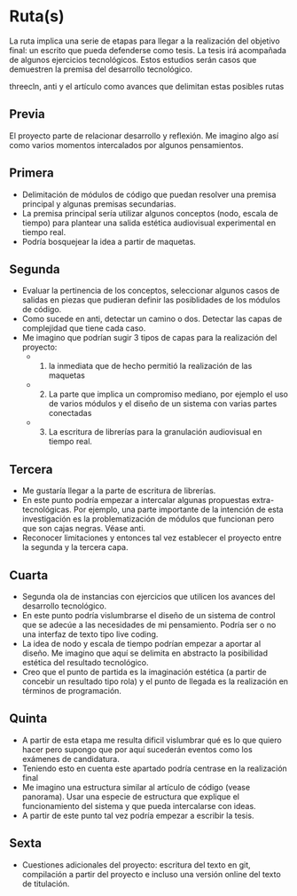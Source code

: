 # Ruta(s)

La ruta implica una serie de etapas para llegar a la realización del objetivo final: un escrito que pueda defenderse como tesis. La tesis irá acompañada de algunos ejercicios tecnológicos. Estos estudios serán casos que demuestren la premisa del desarrollo tecnológico. 

threecln, anti y el artículo como avances que delimitan estas posibles rutas 

## Previa

El proyecto parte de relacionar desarrollo y reflexión. Me imagino algo así como varios momentos intercalados por algunos pensamientos. 

## Primera

- Delimitación de módulos de código que puedan resolver una premisa principal y algunas premisas secundarias.
- La premisa principal sería utilizar algunos conceptos (nodo, escala de tiempo) para plantear una salida estética audiovisual experimental en tiempo real.
- Podría bosquejear la idea a partir de maquetas. 

## Segunda

- Evaluar la pertinencia de los conceptos, seleccionar algunos casos de salidas en piezas que pudieran definir las posiblidades de los módulos de código.
- Como sucede en anti, detectar un camino o dos. Detectar las capas de complejidad que tiene cada caso.
- Me imagino que podrían sugir 3 tipos de capas para la realización del proyecto:
  - 1) la inmediata que de hecho permitió la realización de las maquetas
  - 2) La parte que implica un compromiso mediano, por ejemplo el uso de varios módulos y el diseño de un sistema con varias partes conectadas
  - 3) La escritura de librerías para la granulación audiovisual en tiempo real. 

## Tercera

- Me gustaría llegar a la parte de escritura de librerías.
- En este punto podría empezar a intercalar algunas propuestas extra-tecnológicas. Por ejemplo, una parte importante de la intención de esta investigación es la problematización de módulos que funcionan pero que son cajas negras. Véase anti.
- Reconocer limitaciones y entonces tal vez establecer el proyecto entre la segunda y la tercera capa.

## Cuarta

- Segunda ola de instancias con ejercicios que utilicen los avances del desarrollo tecnológico.
- En este punto podría vislumbrarse el diseño de un sistema de control que se adecúe a las necesidades de mi pensamiento. Podría ser o no una interfaz de texto tipo live coding.
- La idea de nodo y escala de tiempo podrían empezar a aportar al diseño. Me imagino que aquí se delimita en abstracto la posibilidad estética del resultado tecnológico.
- Creo que el punto de partida es la imaginación estética (a partir de concebir un resultado tipo rola) y el punto de llegada es la realización en términos de programación.

## Quinta

- A partir de esta etapa me resulta dificil vislumbrar qué es lo que quiero hacer pero supongo que por aquí sucederán eventos como los exámenes de candidatura.
- Teniendo esto en cuenta este apartado podría centrase en la realización final
- Me imagino una estructura similar al artículo de código (vease panorama). Usar una especie de estructura que explique el funcionamiento del sistema y que pueda intercalarse con ideas.
- A partir de este punto tal vez podría empezar a escribir la tesis. 

## Sexta

- Cuestiones adicionales del proyecto: escritura del texto en git, compilación a partir del proyecto e incluso una versión online del texto de titulación. 
